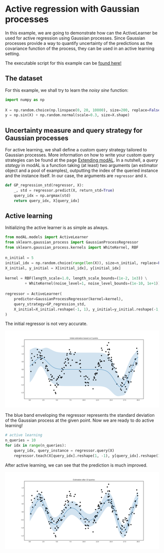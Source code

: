 # Active regression with Gaussian processes
In this example, we are going to demonstrate how can the ActiveLearner be used for active regression using Gaussian processes. Since Gaussian processes provide a way to quantify uncertainty of the predictions as the covariance function of the process, they can be used in an active learning setting.

The executable script for this example can be [found here!](https://github.com/cosmic-cortex/modAL/blob/master/examples/active_regression.py)

## The dataset
For this example, we shall try to learn the *noisy sine* function:
```python
import numpy as np

X = np.random.choice(np.linspace(0, 20, 10000), size=200, replace=False).reshape(-1, 1)
y = np.sin(X) + np.random.normal(scale=0.3, size=X.shape)
```

## Uncertainty measure and query strategy for Gaussian processes
For active learning, we shall define a custom query strategy tailored to Gaussian processes. More information on how to write your custom query strategies can be found at the page [Extending modAL](Extending-modAL). In a nutshell, a *query stategy* in modAL is a function taking (at least) two arguments (an estimator object and a pool of examples), outputting the index of the queried instance and the instance itself. In our case, the arguments are ```regressor``` and ```X```.
```python
def GP_regression_std(regressor, X):
    _, std = regressor.predict(X, return_std=True)
    query_idx = np.argmax(std)
    return query_idx, X[query_idx]
```

## Active learning
Initializing the active learner is as simple as always.
```python
from modAL.models import ActiveLearner
from sklearn.gaussian_process import GaussianProcessRegressor
from sklearn.gaussian_process.kernels import WhiteKernel, RBF

n_initial = 5
initial_idx = np.random.choice(range(len(X)), size=n_initial, replace=False)
X_initial, y_initial = X[initial_idx], y[initial_idx]

kernel = RBF(length_scale=1.0, length_scale_bounds=(1e-2, 1e3)) \
         + WhiteKernel(noise_level=1, noise_level_bounds=(1e-10, 1e+1))

regressor = ActiveLearner(
    predictor=GaussianProcessRegressor(kernel=kernel),
    query_strategy=GP_regression_std,
    X_initial=X_initial.reshape(-1, 1), y_initial=y_initial.reshape(-1, 1)
)
```

The initial regressor is not very accurate.

![gp-initial](img/gp-initial.png)

The blue band enveloping the regressor represents the standard deviation of the Gaussian process at the given point. Now we are ready to do active learning!

```python
# active learning
n_queries = 10
for idx in range(n_queries):
    query_idx, query_instance = regressor.query(X)
    regressor.teach(X[query_idx].reshape(1, -1), y[query_idx].reshape(1, -1))
```
After active learning, we can see that the prediction is much improved.

![gp-final](img/gp-final.png)
